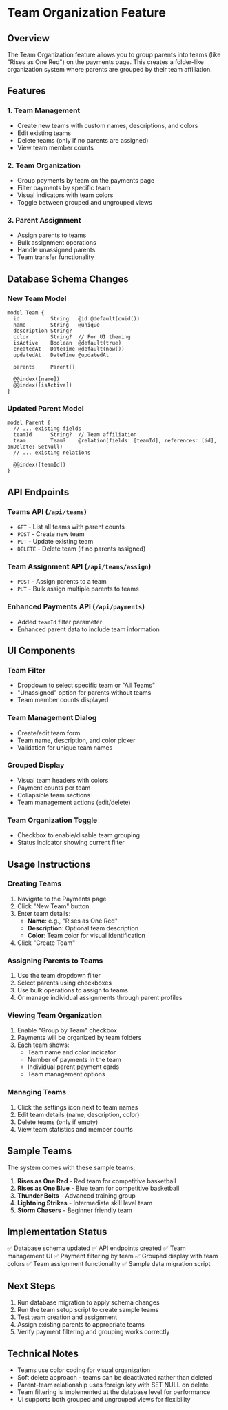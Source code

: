 # Team Organization Feature

## Overview

The Team Organization feature allows you to group parents into teams (like "Rises as One Red") on the payments page. This creates a folder-like organization system where parents are grouped by their team affiliation.

## Features

### 1. Team Management
- Create new teams with custom names, descriptions, and colors
- Edit existing teams
- Delete teams (only if no parents are assigned)
- View team member counts

### 2. Team Organization
- Group payments by team on the payments page
- Filter payments by specific team
- Visual indicators with team colors
- Toggle between grouped and ungrouped views

### 3. Parent Assignment
- Assign parents to teams
- Bulk assignment operations
- Handle unassigned parents
- Team transfer functionality

## Database Schema Changes

### New Team Model
```prisma
model Team {
  id          String   @id @default(cuid())
  name        String   @unique
  description String?
  color       String?  // For UI theming
  isActive    Boolean  @default(true)
  createdAt   DateTime @default(now())
  updatedAt   DateTime @updatedAt
  
  parents     Parent[]
  
  @@index([name])
  @@index([isActive])
}
```

### Updated Parent Model
```prisma
model Parent {
  // ... existing fields
  teamId      String?  // Team affiliation
  team        Team?    @relation(fields: [teamId], references: [id], onDelete: SetNull)
  // ... existing relations
  
  @@index([teamId])
}
```

## API Endpoints

### Teams API (`/api/teams`)
- `GET` - List all teams with parent counts
- `POST` - Create new team
- `PUT` - Update existing team
- `DELETE` - Delete team (if no parents assigned)

### Team Assignment API (`/api/teams/assign`)
- `POST` - Assign parents to a team
- `PUT` - Bulk assign multiple parents to teams

### Enhanced Payments API (`/api/payments`)
- Added `teamId` filter parameter
- Enhanced parent data to include team information

## UI Components

### Team Filter
- Dropdown to select specific team or "All Teams"
- "Unassigned" option for parents without teams
- Team member counts displayed

### Team Management Dialog
- Create/edit team form
- Team name, description, and color picker
- Validation for unique team names

### Grouped Display
- Visual team headers with colors
- Payment counts per team
- Collapsible team sections
- Team management actions (edit/delete)

### Team Organization Toggle
- Checkbox to enable/disable team grouping
- Status indicator showing current filter

## Usage Instructions

### Creating Teams

1. Navigate to the Payments page
2. Click "New Team" button
3. Enter team details:
   - **Name**: e.g., "Rises as One Red"
   - **Description**: Optional team description
   - **Color**: Team color for visual identification
4. Click "Create Team"

### Assigning Parents to Teams

1. Use the team dropdown filter
2. Select parents using checkboxes
3. Use bulk operations to assign to teams
4. Or manage individual assignments through parent profiles

### Viewing Team Organization

1. Enable "Group by Team" checkbox
2. Payments will be organized by team folders
3. Each team shows:
   - Team name and color indicator
   - Number of payments in the team
   - Individual parent payment cards
   - Team management options

### Managing Teams

1. Click the settings icon next to team names
2. Edit team details (name, description, color)
3. Delete teams (only if empty)
4. View team statistics and member counts

## Sample Teams

The system comes with these sample teams:

1. **Rises as One Red** - Red team for competitive basketball
2. **Rises as One Blue** - Blue team for competitive basketball  
3. **Thunder Bolts** - Advanced training group
4. **Lightning Strikes** - Intermediate skill level team
5. **Storm Chasers** - Beginner friendly team

## Implementation Status

✅ Database schema updated
✅ API endpoints created
✅ Team management UI
✅ Payment filtering by team
✅ Grouped display with team colors
✅ Team assignment functionality
✅ Sample data migration script

## Next Steps

1. Run database migration to apply schema changes
2. Run the team setup script to create sample teams
3. Test team creation and assignment
4. Assign existing parents to appropriate teams
5. Verify payment filtering and grouping works correctly

## Technical Notes

- Teams use color coding for visual organization
- Soft delete approach - teams can be deactivated rather than deleted
- Parent-team relationship uses foreign key with SET NULL on delete
- Team filtering is implemented at the database level for performance
- UI supports both grouped and ungrouped views for flexibility 